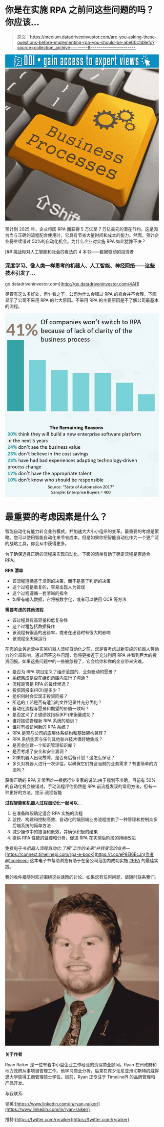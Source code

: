 # 你是在实施 RPA 之前问这些问题的吗？你应该…

> 原文：<https://medium.datadriveninvestor.com/are-you-asking-these-questions-before-implementing-rpa-you-should-be-abe60c148efc?source=collection_archive---------8----------------------->

[![](img/10904c6b16bc31445f64b7cc7b5e4e89.png)](http://www.track.datadriveninvestor.com/1B9E)![](img/6b0003947498a6fb9a040a12b3a1a5a4.png)

预计到 2025 年，企业将因 RPA 而获得 5 万亿至 7 万亿美元的潜在节约。这是因为当与正确的流程配合使用时，它具有节省大量时间和成本的能力。然而，预计企业将继续错过 50%的自动化机会。为什么企业对实施 RPA 如此犹豫不决？

[](http://go.datadriveninvestor.com/4AI1) [## 挑战你对人工智能和社会的看法的 4 本书——数据驱动的投资者

### 深度学习、像人类一样思考的机器人、人工智能、神经网络——这些技术引发了…

go.datadriveninvestor.com](http://go.datadriveninvestor.com/4AI1) 

尽管有这么多好处，但乍看之下，公司为什么会错过 RPA 的机会并不合理。下图显示了公司不采用 RPA 的七大原因。不采用 RPA 的主要原因是不了解公司最基本的流程。

![](img/4183283fd33270c753ad1a852b9163a6.png)

# 最重要的考虑因素是什么？

智能自动化有能力转变业务模式，并加速大大小小组织的变革。最重要的考虑是策略。您可以使用智能自动化来节省成本。但是如果你把智能自动化作为一个更广泛的战略工具，你会从中获得更多。

为了确保选择正确的流程来实现自动化，下面的清单有助于确定流程是否适合 RPA。

**RPA 清单**

*   该流程遵循基于规则的决策，而不是基于判断的决策
*   这个过程是重复的，容易出现人为错误
*   这个过程遵循一套清晰的指令
*   如果有输入数据，它将被数字化，或者可以使用 OCR 等方法

**需要考虑的其他流程**

*   该过程具有高容量和低复杂性
*   这个过程包括数据操作
*   该流程有很高的出错率，或者在出错时有很大的影响
*   该流程全天候运行

在您的业务运营中实施机器人流程自动化之前，您是否考虑过新实施的机器人劳动力的全部影响。通过回答这些问题，您将更接近于充分利用 RPA 并看到巨大的投资回报。如果这些问题中的一些被忽视了，它会给你和你的企业带来灾难。

*   是否为 RPA 项目定义了组织范围的、业务驱动的愿景？
*   系统集成是否在组织范围内进行了沟通？
*   流程是否是 RPA 的最佳候选？
*   投资回报率(ROI)是多少？
*   组织何时会实现正投资回报？
*   所选的工艺是否有适当的文件记录并充分优化？
*   自动化流程与愿景和期望的价值一致吗？
*   是否定义了关键绩效指标(KPI)来衡量成功？
*   谁将接受管理新 RPA 系统的培训？
*   谁将有权访问新的 RPA 系统？
*   RPA 是否与公司的底层体系结构和基础架构兼容？
*   RPA 系统能否与任何其他新兴技术很好地集成？
*   是否会创建一个知识管理知识库？
*   是否考虑了安全和安全漏洞？
*   如果机器人出现故障，是否有后备计划？这怎么保证？
*   多久对机器人进行一次评估，以确保它们符合当前的业务需求？有更简单的方法吗？

获得正确的 RPA 非常困难—根据行业专家的说法:由于规划不准确，目前有 50%的自动化机会被错过。手动流程评估仍然是 RPA 前流程发现的常用方法，但有一种更好的方法。提示:流程智能

**过程智能和机器人过程自动化一起可以…**

1.  在准备阶段确定适合 RPA 实施的流程
2.  监控、构建和控制高效、自动化的端到端业务流程提供了一种管理和控制众多后端系统的简单方法
3.  减少操作中的错误和低效，并确保积极的结果
4.  提供 RPA 性能的监控和分析，促进 RPA 在实施后阶段的持续改进

免费电子书*机器人流程自动化:了解“工作的未来”并转变您的业务*—[https://connect.timelinepi.com/rpa-e-book](https://t.co/eP8El6EcJn)作者 [@timelinepi](https://twitter.com/timelinepi) 这本电子书帮助浏览有助于在全公司范围内成功实施 [#RPA](https://twitter.com/hashtag/RPA?src=hash) 的最佳实践。

我的收件箱随时欢迎围绕这些话题的讨论。如果您有任何问题，请随时联系我们。

![](img/697b0ec7dc1abf2610f57a61375b9780.png)

**关于作者**

Ryan Raiker 是一位有着中小型企业工作经验的资深商业顾问。Ryan 在州政府和地方政府从事项目管理工作。他学习商业分析，后来在宾夕法尼亚州切斯特的威得恩大学获得工商管理硕士学位。目前，Ryan 正专注于 TimelinePI 的品牌管理和产品开发。

与我联系:

领英:[https://www.linkedin.com/in/ryan-raiker/](https://www.linkedin.com/in/ryan-raiker/)

推特:[https://twitter.com/ryraiker](https://twitter.com/ryraiker)
